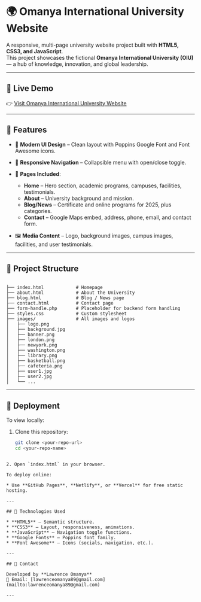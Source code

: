 # 🌍 Omanya International University Website

A responsive, multi-page university website project built with **HTML5, CSS3, and JavaScript**.  
This project showcases the fictional **Omanya International University (OIU)** — a hub of knowledge, innovation, and global leadership.  

---

## 🔗 Live Demo

👉 [Visit Omanya International University Website](https://omanya-international-university.vercel.app/)

---

## 📌 Features

- 🎨 **Modern UI Design** – Clean layout with Poppins Google Font and Font Awesome icons.  
- 📱 **Responsive Navigation** – Collapsible menu with open/close toggle.  
- 🏫 **Pages Included**:
  - **Home** – Hero section, academic programs, campuses, facilities, testimonials.  
  - **About** – University background and mission.  
  - **Blog/News** – Certificate and online programs for 2025, plus categories.  
  - **Contact** – Google Maps embed, address, phone, email, and contact form.  

- 🖼️ **Media Content** – Logo, background images, campus images, facilities, and user testimonials.  

---

## 📂 Project Structure

```

├── index.html            # Homepage
├── about.html            # About the University
├── blog.html             # Blog / News page
├── contact.html          # Contact page
├── form-handle.php       # Placeholder for backend form handling
├── styles.css            # Custom stylesheet
├── images/               # All images and logos
│   ├── logo.png
│   ├── background.jpg
│   ├── banner.png
│   ├── london.png
│   ├── newyork.png
│   ├── washington.png
│   ├── library.png
│   ├── basketball.png
│   ├── cafeteria.png
│   ├── user1.jpg
│   ├── user2.jpg
│   └── ...

````

---

## 🚀 Deployment

To view locally:

1. Clone this repository:  
   ```bash
   git clone <your-repo-url>
   cd <your-repo-name>
````

2. Open `index.html` in your browser.

To deploy online:

* Use **GitHub Pages**, **Netlify**, or **Vercel** for free static hosting.

---

## 🔧 Technologies Used

* **HTML5** – Semantic structure.
* **CSS3** – Layout, responsiveness, animations.
* **JavaScript** – Navigation toggle functions.
* **Google Fonts** – Poppins font family.
* **Font Awesome** – Icons (socials, navigation, etc.).

---

## 📧 Contact

Developed by **Lawrence Omanya**
📩 Email: [lawrenceomanya89@gmail.com](mailto:lawrenceomanya89@gmail.com)

---